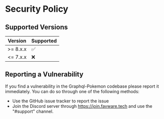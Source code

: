 # Security Policy

## Supported Versions

| Version  | Supported          |
| -------- | ------------------ |
| >= 8.x.x | :white_check_mark: |
| <= 7.x.x | :x:                |

## Reporting a Vulnerability

If you find a vulnerability in the Graphql-Pokemon codebase please report it immediately. You can do so through one of the following methods:

- Use the GitHub issue tracker to report the issue
- Join the Discord server through https://join.favware.tech and use the "#support" channel.
